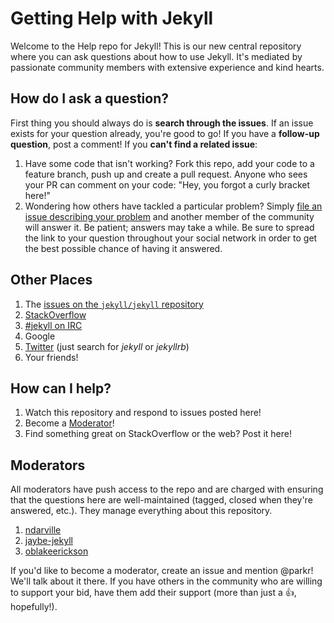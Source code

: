 # Getting Help with Jekyll

Welcome to the Help repo for Jekyll! This is our new central repository where you can ask questions about how to use Jekyll. It's mediated by passionate community members with extensive experience and kind hearts.

## How do I ask a question?

First thing you should always do is **search through the issues**. If an issue exists for your question already, you're good to go! If you have a **follow-up question**, post a comment! If you **can't find a related issue**:

1. Have some code that isn't working? Fork this repo, add your code to a feature branch, push up and create a pull request. Anyone who sees your PR can comment on your code: "Hey, you forgot a curly bracket here!"
2. Wondering how others have tackled a particular problem? Simply [file an issue describing your problem](https://github.com/jekyll/help/issues/new) and another member of the community will answer it. Be patient; answers may take a while. Be sure to spread the link to your question throughout your social network in order to get the best possible chance of having it answered.

## Other Places

1. The [issues on the `jekyll/jekyll` repository](https://github.com/jekyll/jekyll/issues)
2. [StackOverflow](http://stackoverflow.com/questions/tagged/jekyll)
3. [#jekyll on IRC](http://irc.parkermoo.re/room/%23jekyll)
4. Google
5. [Twitter](https://twitter.com/search?q=jekyll) (just search for *jekyll* or *jekyllrb*)
6. Your friends!

## How can I help?

1. Watch this repository and respond to issues posted here!
2. Become a [Moderator](#moderator)!
3. Find something great on StackOverflow or the web? Post it here!

## Moderators

All moderators have push access to the repo and are charged with ensuring that the questions here are well-maintained (tagged, closed when they're answered, etc.). They manage everything about this repository.

1. [ndarville](https://github.com/ndarville)
2. [jaybe-jekyll](https://github.com/jaybe-jekyll)
1. [oblakeerickson](https://github.com/oblakeerickson)

If you'd like to become a moderator, create an issue and mention @parkr! We'll talk about it there. If you have others in the community who are willing to support your bid, have them add their support (more than just a :+1:, hopefully!).
